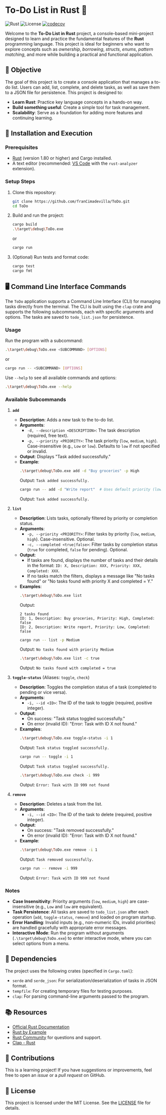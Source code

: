 # To-Do List in Rust 🦀

![Rust](https://img.shields.io/badge/Rust-1.80+-orange?logo=rust)
![License](https://img.shields.io/badge/license-MIT-blue)
[![codecov](https://codecov.io/gh/francimadevilla/ToDo/branch/main/graph/badge.svg)](https://codecov.io/gh/francimadevilla/ToDo)

Welcome to the **To-Do List in Rust** project, a console-based mini-project designed to learn and practice the fundamental features of the **Rust** programming language. This project is ideal for beginners who want to explore concepts such as *ownership*, *borrowing*, *structs*, *enums*, *pattern matching*, and more while building a practical and functional application.

## 🎯 Objective

The goal of this project is to create a console application that manages a to-do list. Users can add, list, complete, and delete tasks, as well as save them to a JSON file for persistence. This project is designed to:

- **Learn Rust**: Practice key language concepts in a hands-on way.
- **Build something useful**: Create a simple tool for task management.
- **Scalability**: Serve as a foundation for adding more features and continuing learning.

## 🚀 Installation and Execution

### Prerequisites
- [Rust](https://www.rust-lang.org/tools/install) (version 1.80 or higher) and Cargo installed.
- A text editor (recommended: [VS Code](https://code.visualstudio.com/) with the `rust-analyzer` extension).

### Setup Steps
1. Clone this repository:
   ```bash
   git clone https://github.com/franCimadevilla/ToDo.git
   cd ToDo
   ```

2. Build and run the project:
   ```bash
   cargo build
   .\target\debug\ToDo.exe
   ```
   or
   ```bash
   cargo run
   ```

3. (Optional) Run tests and format code:
   ```bash
   cargo test
   cargo fmt
   ```

## 🖥️ Command Line Interface Commands

The `ToDo` application supports a Command Line Interface (CLI) for managing tasks directly from the terminal. The CLI is built using the `clap` crate and supports the following subcommands, each with specific arguments and options. The tasks are saved to `todo_list.json` for persistence.

### Usage
Run the program with a subcommand:
```bash
.\target\debug\ToDo.exe <SUBCOMMAND> [OPTIONS]
```
or
```bash
cargo run -- <SUBCOMMAND> [OPTIONS]
```

Use `--help` to see all available commands and options:
```bash
.\target\debug\ToDo.exe --help
```

### Available Subcommands

1. **`add`**
   - **Description**: Adds a new task to the to-do list.
   - **Arguments**:
     - `-d, --description <DESCRIPTION>`: The task description (required, free text).
     - `-p, --priority <PRIORITY>`: The task priority (`low`, `medium`, `high`). Case-insensitive (e.g., `Low` or `low`). Defaults to `low` if not specified or invalid.
   - **Output**: Displays "Task added successfully."
   - **Example**:
     ```bash
     .\target\debug\ToDo.exe add -d "Buy groceries" -p High
     ```
     Output: `Task added successfully.`
     ```bash
     cargo run -- add -d "Write report"  # Uses default priority (low)
     ```
     Output: `Task added successfully.`

2. **`list`**
   - **Description**: Lists tasks, optionally filtered by priority or completion status.
   - **Arguments**:
     - `-p, --priority <PRIORITY>`: Filter tasks by priority (`low`, `medium`, `high`). Case-insensitive. Optional.
     - `-c, --completed <true|false>`: Filter tasks by completion status (`true` for completed, `false` for pending). Optional.
   - **Output**:
     - If tasks are found, displays the number of tasks and their details in the format: `ID: X, Description: XXX, Priority: XXX, Completed: XXX`.
     - If no tasks match the filters, displays a message like "No tasks found" or "No tasks found with priority X and completed = Y."
   - **Examples**:
     ```bash
     .\target\debug\ToDo.exe list
     ```
     Output: 
     ```
     2 tasks found
     ID: 1, Description: Buy groceries, Priority: High, Completed: false
     ID: 2, Description: Write report, Priority: Low, Completed: false
     ```
     ```bash
     cargo run -- list -p Medium
     ```
     Output: `No tasks found with priority Medium`
     ```bash
     .\target\debug\ToDo.exe list -c true
     ```
     Output: `No tasks found with completed = true`

3. **`toggle-status`** (Aliases: `toggle`, `check`)
   - **Description**: Toggles the completion status of a task (completed to pending or vice versa).
   - **Arguments**:
     - `-i, --id <ID>`: The ID of the task to toggle (required, positive integer).
   - **Output**:
     - On success: "Task status toggled successfully."
     - On error (invalid ID): "Error: Task with ID X not found."
   - **Examples**:
     ```bash
     .\target\debug\ToDo.exe toggle-status -i 1
     ```
     Output: `Task status toggled successfully.`
     ```bash
     cargo run -- toggle -i 1
     ```
     Output: `Task status toggled successfully.`
     ```bash
     .\target\debug\ToDo.exe check -i 999
     ```
     Output: `Error: Task with ID 999 not found`

4. **`remove`**
   - **Description**: Deletes a task from the list.
   - **Arguments**:
     - `-i, --id <ID>`: The ID of the task to delete (required, positive integer).
   - **Output**:
     - On success: "Task removed successfully."
     - On error (invalid ID): "Error: Task with ID X not found."
   - **Example**:
     ```bash
     .\target\debug\ToDo.exe remove -i 1
     ```
     Output: `Task removed successfully.`
     ```bash
     cargo run -- remove -i 999
     ```
     Output: `Error: Task with ID 999 not found`

### Notes
- **Case Insensitivity**: Priority arguments (`low`, `medium`, `high`) are case-insensitive (e.g., `Low` and `low` are equivalent).
- **Task Persistence**: All tasks are saved to `todo_list.json` after each operation (`add`, `toggle-status`, `remove`) and loaded on program startup.
- **Error Handling**: Invalid inputs (e.g., non-numeric IDs, invalid priorities) are handled gracefully with appropriate error messages.
- **Interactive Mode**: Run the program without arguments (`.\target\debug\ToDo.exe`) to enter interactive mode, where you can select options from a menu.

## 🧰 Dependencies
The project uses the following crates (specified in `Cargo.toml`):
- `serde` and `serde_json`: For serialization/deserialization of tasks in JSON format.
- `tempfile`: For creating temporary files for testing purposes.
- `clap`: For parsing command-line arguments passed to the program.

## 📚 Resources
- [Official Rust Documentation](https://doc.rust-lang.org)
- [Rust by Example](https://doc.rust-lang.org/rust-by-example/)
- [Rust Community](https://users.rust-lang.org) for questions and support.
- [Clap - Rust](https://docs.rs/clap/latest/clap/)

## 🤝 Contributions
This is a learning project! If you have suggestions or improvements, feel free to open an *issue* or a *pull request* on GitHub.

## 📜 License
This project is licensed under the MIT License. See the [LICENSE](LICENSE) file for details.
